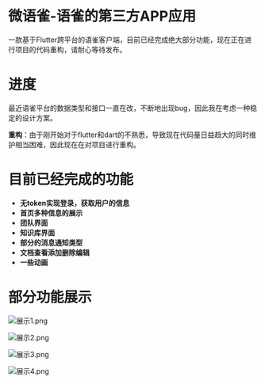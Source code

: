 # 微语雀-语雀的第三方APP应用
一款基于Flutter跨平台的语雀客户端，目前已经完成绝大部分功能，现在正在进行项目的代码重构，请耐心等待发布。

# 进度
最近语雀平台的数据类型和接口一直在改，不断地出现bug，因此我在考虑一种稳定的设计方案。

**重构**：由于刚开始对于flutter和dart的不熟悉，导致现在代码量日益趋大的同时维护相当困难，因此现在在对项目进行重构。

# 目前已经完成的功能

- **无token实现登录，获取用户的信息**
- **首页多种信息的展示**
- **团队界面**
- **知识库界面**
- **部分的消息通知类型**
- **文档查看添加删除编辑**
- **一些动画**

# 部分功能展示

![展示1.png](https://upload-images.jianshu.io/upload_images/7248113-ce4c79c9ab6d6bd5.png?imageMogr2/auto-orient/strip%7CimageView2/2/w/1240)

![展示2.png](https://upload-images.jianshu.io/upload_images/7248113-1f51f382f81c46e3.png?imageMogr2/auto-orient/strip%7CimageView2/2/w/1240)

![展示3.png](https://upload-images.jianshu.io/upload_images/7248113-74543b84a8cfe9ef.png?imageMogr2/auto-orient/strip%7CimageView2/2/w/1240)

![展示4.png](https://upload-images.jianshu.io/upload_images/7248113-b490992a74146940.png?imageMogr2/auto-orient/strip%7CimageView2/2/w/1240)







